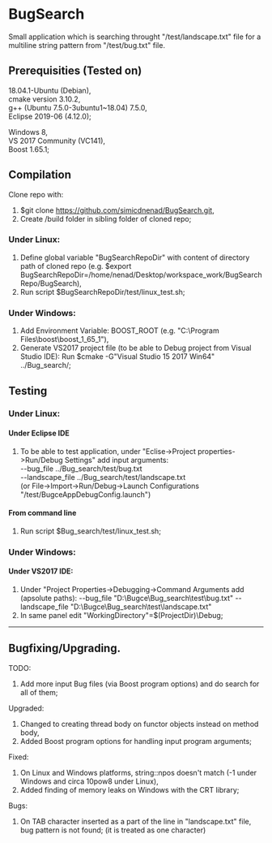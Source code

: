 # BugSearch

Small application which is searching throught "/test/landscape.txt" file for a multiline string pattern from "/test/bug.txt" file.

## Prerequisities (Tested on)
18.04.1-Ubuntu (Debian),  
cmake version 3.10.2,  
g++ (Ubuntu 7.5.0-3ubuntu1~18.04) 7.5.0,  
Eclipse 2019-06 (4.12.0);

Windows 8,  
VS 2017 Community (VC141),  
Boost 1.65.1;  

## Compilation
Clone repo with:  
1. $git clone https://github.com/simicdnenad/BugSearch.git,  
2. Create /build folder in sibling folder of cloned repo;  
### Under Linux:
1. Define global variable "BugSearchRepoDir" with content of directory path of cloned repo (e.g. $export BugSearchRepoDir=/home/nenad/Desktop/workspace_work/BugSearchRepo/BugSearch),  
1. Run script $BugSearchRepoDir/test/linux_test.sh;  

### Under Windows: 
1. Add Environment Variable: BOOST_ROOT (e.g. "C:\Program Files\boost\boost_1_65_1"),  
2. Generate VS2017 project file (to be able to Debug project from Visual Studio IDE): Run $cmake -G"Visual Studio 15 2017 Win64" ../Bug_search/;  

## Testing
### Under Linux:
#### Under Eclipse IDE
1. To be able to test application, under "Eclise->Project properties->Run/Debug Settings" add input arguments:  
--bug_file ../Bug_search/test/bug.txt  
--landscape_file ../Bug_search/test/landscape.txt  
(or File->Import->Run/Debug->Launch Configurations "/test/BugceAppDebugConfig.launch")
#### From command line
1. Run script $Bug_search/test/linux_test.sh;  

### Under Windows:
#### Under VS2017 IDE:
1. Under "Project Properties->Debugging->Command Arguments add (apsolute paths):
--bug_file "D:\\Bugce\\Bug_search\\test\\bug.txt"   --landscape_file "D:\\Bugce\\Bug_search\\test\\landscape.txt"  
2. In same panel edit "WorkingDirectory"=$(ProjectDir)\Debug;

--------------------------------------------------------------------------------------------------------------------------------------------------

## Bugfixing/Upgrading.  
TODO:  
1. Add more input Bug files (via Boost program options) and do search for all of them;  

Upgraded:  
1. Changed to creating thread body on functor objects instead on method body,  
2. Added Boost program options for handling input program arguments;  

Fixed:  
1. On Linux and Windows platforms, string::npos doesn't match (-1 under Windows and circa 10pow8 under Linux),  
2. Added finding of memory leaks on Windows with the CRT library;  

Bugs:
1. On TAB character inserted as a part of the line in "landscape.txt" file, bug pattern is not found; (it is treated as one character)  
